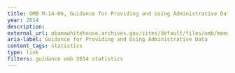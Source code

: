 ```yaml
---
title: OMB M-14-06, Guidance for Providing and Using Administrative Data for Statistical Purposes
year: 2014
description: 
external_url: obamawhitehouse.archives.gov/sites/default/files/omb/memoranda/2014/m-14-06.pdf
aria-label: Guidance for Providing and Using Administrative Data
content_tags: statistics
type: link
filters: guidance omb 2014 statistics
---
```

